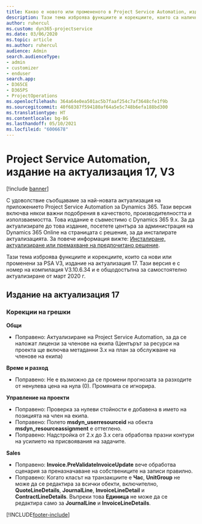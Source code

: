 ```yaml
---
title: Какво е новото или промененото в Project Service Automation, издание на актуализация 17, V3
description: Тази тема изброява функциите и корекциите, които са налични в Project Service Automation V3, издание на актуализация 17, V3.
author: ruhercul
ms.custom: dyn365-projectservice
ms.date: 03/06/2020
ms.topic: article
ms.author: ruhercul
audience: Admin
search.audienceType:
- admin
- customizer
- enduser
search.app:
- D365CE
- D365PS
- ProjectOperations
ms.openlocfilehash: 364a64e0ea501ac5b7faaf254c7af3648cfe1f9b
ms.sourcegitcommit: 40f68387f594180af64a5e5c748b6efa188bd300
ms.translationtype: HT
ms.contentlocale: bg-BG
ms.lasthandoff: 05/10/2021
ms.locfileid: "6006678"
---
```

# <a name="project-service-automation-update-release-17-v3"></a>Project Service Automation, издание на актуализация 17, V3

[!include [banner](../includes/psa-now-project-operations.md)]

С удоволствие съобщаваме за най-новата актуализация на приложението Project Service Automation за Dynamics 365. Тази версия включва някои важни подобрения в качеството, производителността и използваемостта.  Това издание е съвместимо с Dynamics 365 9.x. За да актуализирате до това издание, посетете центъра за администрация на Dynamics 365 Online на страницата с решения, за да инсталирате актуализацията. За повече информация вижте: [Инсталиране, актуализиране или премахване на предпочитано решение](/power-platform/admin/install-remove-preferred-solution).

Тази тема изброява функциите и корекциите, които са нови или променени за PSA V3, издание на актуализация 17. Тази версия е с номер на компилация V3.10.6.34 и е общодостъпна за самостоятелно актуализиране от март 2020 г.


## <a name="update-release-17"></a>Издание на актуализация 17

### <a name="bug-fixes"></a>Корекции на грешки

**Общи**

- Поправено: Актуализиране на Project Service Automation, за да се наложат лицензи за членове на екипа (Центърът за ресурси на проекта ще включва метаданни 3.x на план за обслужване на членове на екипа)
 
**Време и разход**

- Поправено: Не е възможно да се промени прогнозата за разходите от ненулева цена на нула (0). Промяната се игнорира.

**Управление на проекти**

- Поправено: Проверка за нулеви стойности е добавена в името на позицията на член на екипа.
- Поправено: Полето **msdyn_userresourceid** на обекта **msdyn_resourceassignment** е оттеглено.
- Поправено: Надстройка от 2.x до 3.x сега обработва празни контури на усилието на присвоявания на задачите.

**Sales**

- Поправено: **Invoice.PreValidateInvoiceUpdate** вече обработва сценария за преназначаване на собствениците на записи правилно.
- Поправено: Когато класът на транзакциите е **Час**, **UnitGroup** не може да се редактира за всички обекти, включително, **QuoteLineDetails**, **JournalLine**, **InvoiceLineDetail** и **ContractLineDetails**. Въпреки това **Единица** не може да се редактира само за **JournalLine** и **InvoiceLineDetails**.




[!INCLUDE[footer-include](../includes/footer-banner.md)]